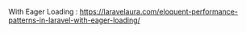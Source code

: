 With Eager Loading :   https://laravelaura.com/eloquent-performance-patterns-in-laravel-with-eager-loading/
